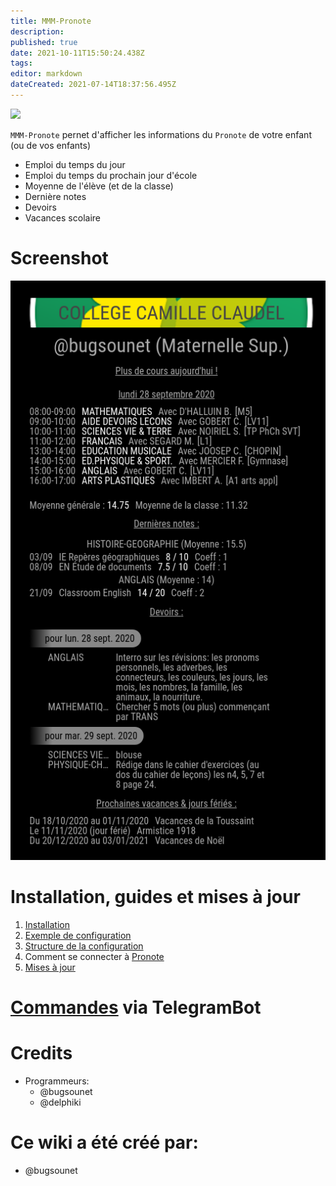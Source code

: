 ```yaml
---
title: MMM-Pronote
description: 
published: true
date: 2021-10-11T15:50:24.438Z
tags: 
editor: markdown
dateCreated: 2021-07-14T18:37:56.495Z
---
```


![](https://raw.githubusercontent.com/delphiki/MMM-Pronote/dev/resources/pronote.png)

`MMM-Pronote` pernet d'afficher les informations du `Pronote` de votre enfant (ou de vos enfants)

 * Emploi du temps du jour
 * Emploi du temps du prochain jour d'école
 * Moyenne de l'élève (et de la classe)
 * Dernière notes
 * Devoirs
 * Vacances scolaire

# Screenshot

![](https://raw.githubusercontent.com/bugsounet/MMM-Pronote/master/screenshot/screenshot.png)

# Installation, guides et mises à jour

1) [Installation](/fr/MMM-Pronote/Installation)
2) [Exemple de configuration](/fr/MMM-Pronote/Configuration)
3) [Structure de la configuration](/fr/MMM-Pronote/ConfigurationStructure)
4) Comment se connecter à [Pronote](/fr/MMM-Pronote/Pronote)
5) [Mises à jour](/fr/MMM-Pronote/update)

# [Commandes](/fr/MMM-GoogleAssistant/TelegramBotCommands) via TelegramBot

# Credits
  * Programmeurs:
    * @bugsounet
    * @delphiki

# Ce wiki a été créé par:
  * @bugsounet
